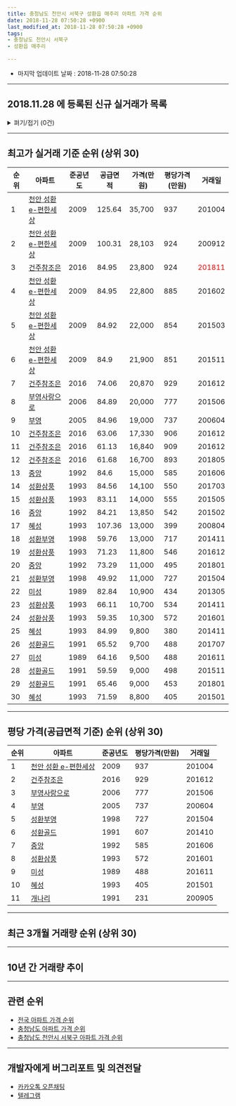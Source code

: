 ```yaml
---
title: 충청남도 천안시 서북구 성환읍 매주리 아파트 가격 순위
date: 2018-11-28 07:50:28 +0900
last_modified_at: 2018-11-28 07:50:28 +0900
tags:
- 충청남도 천안시 서북구
- 성환읍 매주리

---
```


* 마지막 업데이트 날짜 : 2018-11-28 07:50:28

---

## 2018.11.28 에 등록된 신규 실거래가 목록

<details>
<summary>펴기/접기 (0건)</summary>
<div markdown="1">

|아파트|준공년도|공급면적|가격(만원)|평당가격(만원)|거래일|
|---|---|---|---|---|---|
|없음||||||


</div>
</details>

---

## 최고가 실거래 기준 순위 (상위 30)


|순위|아파트|준공년도|공급면적|가격(만원)|평당가격(만원)|거래일|
|---|---|---|---|---|---|---|
|1|[천안 성환 e-편한세상](https://search.naver.com/search.naver?query=%EC%B6%A9%EC%B2%AD%EB%82%A8%EB%8F%84+%EC%B2%9C%EC%95%88%EC%8B%9C+%EC%84%9C%EB%B6%81%EA%B5%AC+%EC%84%B1%ED%99%98%EC%9D%8D+%EB%A7%A4%EC%A3%BC%EB%A6%AC+%EC%B2%9C%EC%95%88+%EC%84%B1%ED%99%98+e-%ED%8E%B8%ED%95%9C%EC%84%B8%EC%83%81)|2009|125.64|35,700|937|201004|
|2|[천안 성환 e-편한세상](https://search.naver.com/search.naver?query=%EC%B6%A9%EC%B2%AD%EB%82%A8%EB%8F%84+%EC%B2%9C%EC%95%88%EC%8B%9C+%EC%84%9C%EB%B6%81%EA%B5%AC+%EC%84%B1%ED%99%98%EC%9D%8D+%EB%A7%A4%EC%A3%BC%EB%A6%AC+%EC%B2%9C%EC%95%88+%EC%84%B1%ED%99%98+e-%ED%8E%B8%ED%95%9C%EC%84%B8%EC%83%81)|2009|100.31|28,103|924|200912|
|3|[건주참조은](https://search.naver.com/search.naver?query=%EC%B6%A9%EC%B2%AD%EB%82%A8%EB%8F%84+%EC%B2%9C%EC%95%88%EC%8B%9C+%EC%84%9C%EB%B6%81%EA%B5%AC+%EC%84%B1%ED%99%98%EC%9D%8D+%EB%A7%A4%EC%A3%BC%EB%A6%AC+%EA%B1%B4%EC%A3%BC%EC%B0%B8%EC%A1%B0%EC%9D%80)|2016|84.95|23,800|924|<span style="color:red">201811</span>|
|4|[천안 성환 e-편한세상](https://search.naver.com/search.naver?query=%EC%B6%A9%EC%B2%AD%EB%82%A8%EB%8F%84+%EC%B2%9C%EC%95%88%EC%8B%9C+%EC%84%9C%EB%B6%81%EA%B5%AC+%EC%84%B1%ED%99%98%EC%9D%8D+%EB%A7%A4%EC%A3%BC%EB%A6%AC+%EC%B2%9C%EC%95%88+%EC%84%B1%ED%99%98+e-%ED%8E%B8%ED%95%9C%EC%84%B8%EC%83%81)|2009|84.95|22,800|885|201602|
|5|[천안 성환 e-편한세상](https://search.naver.com/search.naver?query=%EC%B6%A9%EC%B2%AD%EB%82%A8%EB%8F%84+%EC%B2%9C%EC%95%88%EC%8B%9C+%EC%84%9C%EB%B6%81%EA%B5%AC+%EC%84%B1%ED%99%98%EC%9D%8D+%EB%A7%A4%EC%A3%BC%EB%A6%AC+%EC%B2%9C%EC%95%88+%EC%84%B1%ED%99%98+e-%ED%8E%B8%ED%95%9C%EC%84%B8%EC%83%81)|2009|84.92|22,000|854|201503|
|6|[천안 성환 e-편한세상](https://search.naver.com/search.naver?query=%EC%B6%A9%EC%B2%AD%EB%82%A8%EB%8F%84+%EC%B2%9C%EC%95%88%EC%8B%9C+%EC%84%9C%EB%B6%81%EA%B5%AC+%EC%84%B1%ED%99%98%EC%9D%8D+%EB%A7%A4%EC%A3%BC%EB%A6%AC+%EC%B2%9C%EC%95%88+%EC%84%B1%ED%99%98+e-%ED%8E%B8%ED%95%9C%EC%84%B8%EC%83%81)|2009|84.9|21,900|851|201511|
|7|[건주참조은](https://search.naver.com/search.naver?query=%EC%B6%A9%EC%B2%AD%EB%82%A8%EB%8F%84+%EC%B2%9C%EC%95%88%EC%8B%9C+%EC%84%9C%EB%B6%81%EA%B5%AC+%EC%84%B1%ED%99%98%EC%9D%8D+%EB%A7%A4%EC%A3%BC%EB%A6%AC+%EA%B1%B4%EC%A3%BC%EC%B0%B8%EC%A1%B0%EC%9D%80)|2016|74.06|20,870|929|201612|
|8|[부영사랑으로](https://search.naver.com/search.naver?query=%EC%B6%A9%EC%B2%AD%EB%82%A8%EB%8F%84+%EC%B2%9C%EC%95%88%EC%8B%9C+%EC%84%9C%EB%B6%81%EA%B5%AC+%EC%84%B1%ED%99%98%EC%9D%8D+%EB%A7%A4%EC%A3%BC%EB%A6%AC+%EB%B6%80%EC%98%81%EC%82%AC%EB%9E%91%EC%9C%BC%EB%A1%9C)|2006|84.89|20,000|777|201506|
|9|[부영](https://search.naver.com/search.naver?query=%EC%B6%A9%EC%B2%AD%EB%82%A8%EB%8F%84+%EC%B2%9C%EC%95%88%EC%8B%9C+%EC%84%9C%EB%B6%81%EA%B5%AC+%EC%84%B1%ED%99%98%EC%9D%8D+%EB%A7%A4%EC%A3%BC%EB%A6%AC+%EB%B6%80%EC%98%81)|2005|84.96|19,000|737|200604|
|10|[건주참조은](https://search.naver.com/search.naver?query=%EC%B6%A9%EC%B2%AD%EB%82%A8%EB%8F%84+%EC%B2%9C%EC%95%88%EC%8B%9C+%EC%84%9C%EB%B6%81%EA%B5%AC+%EC%84%B1%ED%99%98%EC%9D%8D+%EB%A7%A4%EC%A3%BC%EB%A6%AC+%EA%B1%B4%EC%A3%BC%EC%B0%B8%EC%A1%B0%EC%9D%80)|2016|63.06|17,330|906|201612|
|11|[건주참조은](https://search.naver.com/search.naver?query=%EC%B6%A9%EC%B2%AD%EB%82%A8%EB%8F%84+%EC%B2%9C%EC%95%88%EC%8B%9C+%EC%84%9C%EB%B6%81%EA%B5%AC+%EC%84%B1%ED%99%98%EC%9D%8D+%EB%A7%A4%EC%A3%BC%EB%A6%AC+%EA%B1%B4%EC%A3%BC%EC%B0%B8%EC%A1%B0%EC%9D%80)|2016|61.13|16,840|909|201612|
|12|[건주참조은](https://search.naver.com/search.naver?query=%EC%B6%A9%EC%B2%AD%EB%82%A8%EB%8F%84+%EC%B2%9C%EC%95%88%EC%8B%9C+%EC%84%9C%EB%B6%81%EA%B5%AC+%EC%84%B1%ED%99%98%EC%9D%8D+%EB%A7%A4%EC%A3%BC%EB%A6%AC+%EA%B1%B4%EC%A3%BC%EC%B0%B8%EC%A1%B0%EC%9D%80)|2016|61.68|16,700|893|201805|
|13|[중앙](https://search.naver.com/search.naver?query=%EC%B6%A9%EC%B2%AD%EB%82%A8%EB%8F%84+%EC%B2%9C%EC%95%88%EC%8B%9C+%EC%84%9C%EB%B6%81%EA%B5%AC+%EC%84%B1%ED%99%98%EC%9D%8D+%EB%A7%A4%EC%A3%BC%EB%A6%AC+%EC%A4%91%EC%95%99)|1992|84.6|15,000|585|201606|
|14|[성환삼풍](https://search.naver.com/search.naver?query=%EC%B6%A9%EC%B2%AD%EB%82%A8%EB%8F%84+%EC%B2%9C%EC%95%88%EC%8B%9C+%EC%84%9C%EB%B6%81%EA%B5%AC+%EC%84%B1%ED%99%98%EC%9D%8D+%EB%A7%A4%EC%A3%BC%EB%A6%AC+%EC%84%B1%ED%99%98%EC%82%BC%ED%92%8D)|1993|84.56|14,100|550|201703|
|15|[성환삼풍](https://search.naver.com/search.naver?query=%EC%B6%A9%EC%B2%AD%EB%82%A8%EB%8F%84+%EC%B2%9C%EC%95%88%EC%8B%9C+%EC%84%9C%EB%B6%81%EA%B5%AC+%EC%84%B1%ED%99%98%EC%9D%8D+%EB%A7%A4%EC%A3%BC%EB%A6%AC+%EC%84%B1%ED%99%98%EC%82%BC%ED%92%8D)|1993|83.11|14,000|555|201505|
|16|[중앙](https://search.naver.com/search.naver?query=%EC%B6%A9%EC%B2%AD%EB%82%A8%EB%8F%84+%EC%B2%9C%EC%95%88%EC%8B%9C+%EC%84%9C%EB%B6%81%EA%B5%AC+%EC%84%B1%ED%99%98%EC%9D%8D+%EB%A7%A4%EC%A3%BC%EB%A6%AC+%EC%A4%91%EC%95%99)|1992|84.21|13,850|542|201502|
|17|[혜성](https://search.naver.com/search.naver?query=%EC%B6%A9%EC%B2%AD%EB%82%A8%EB%8F%84+%EC%B2%9C%EC%95%88%EC%8B%9C+%EC%84%9C%EB%B6%81%EA%B5%AC+%EC%84%B1%ED%99%98%EC%9D%8D+%EB%A7%A4%EC%A3%BC%EB%A6%AC+%ED%98%9C%EC%84%B1)|1993|107.36|13,000|399|200804|
|18|[성환부영](https://search.naver.com/search.naver?query=%EC%B6%A9%EC%B2%AD%EB%82%A8%EB%8F%84+%EC%B2%9C%EC%95%88%EC%8B%9C+%EC%84%9C%EB%B6%81%EA%B5%AC+%EC%84%B1%ED%99%98%EC%9D%8D+%EB%A7%A4%EC%A3%BC%EB%A6%AC+%EC%84%B1%ED%99%98%EB%B6%80%EC%98%81)|1998|59.76|13,000|717|201411|
|19|[성환삼풍](https://search.naver.com/search.naver?query=%EC%B6%A9%EC%B2%AD%EB%82%A8%EB%8F%84+%EC%B2%9C%EC%95%88%EC%8B%9C+%EC%84%9C%EB%B6%81%EA%B5%AC+%EC%84%B1%ED%99%98%EC%9D%8D+%EB%A7%A4%EC%A3%BC%EB%A6%AC+%EC%84%B1%ED%99%98%EC%82%BC%ED%92%8D)|1993|71.23|11,800|546|201612|
|20|[중앙](https://search.naver.com/search.naver?query=%EC%B6%A9%EC%B2%AD%EB%82%A8%EB%8F%84+%EC%B2%9C%EC%95%88%EC%8B%9C+%EC%84%9C%EB%B6%81%EA%B5%AC+%EC%84%B1%ED%99%98%EC%9D%8D+%EB%A7%A4%EC%A3%BC%EB%A6%AC+%EC%A4%91%EC%95%99)|1992|73.29|11,000|495|201801|
|21|[성환부영](https://search.naver.com/search.naver?query=%EC%B6%A9%EC%B2%AD%EB%82%A8%EB%8F%84+%EC%B2%9C%EC%95%88%EC%8B%9C+%EC%84%9C%EB%B6%81%EA%B5%AC+%EC%84%B1%ED%99%98%EC%9D%8D+%EB%A7%A4%EC%A3%BC%EB%A6%AC+%EC%84%B1%ED%99%98%EB%B6%80%EC%98%81)|1998|49.92|11,000|727|201504|
|22|[미성](https://search.naver.com/search.naver?query=%EC%B6%A9%EC%B2%AD%EB%82%A8%EB%8F%84+%EC%B2%9C%EC%95%88%EC%8B%9C+%EC%84%9C%EB%B6%81%EA%B5%AC+%EC%84%B1%ED%99%98%EC%9D%8D+%EB%A7%A4%EC%A3%BC%EB%A6%AC+%EB%AF%B8%EC%84%B1)|1989|82.84|10,900|434|201305|
|23|[성환삼풍](https://search.naver.com/search.naver?query=%EC%B6%A9%EC%B2%AD%EB%82%A8%EB%8F%84+%EC%B2%9C%EC%95%88%EC%8B%9C+%EC%84%9C%EB%B6%81%EA%B5%AC+%EC%84%B1%ED%99%98%EC%9D%8D+%EB%A7%A4%EC%A3%BC%EB%A6%AC+%EC%84%B1%ED%99%98%EC%82%BC%ED%92%8D)|1993|66.11|10,700|534|201411|
|24|[성환삼풍](https://search.naver.com/search.naver?query=%EC%B6%A9%EC%B2%AD%EB%82%A8%EB%8F%84+%EC%B2%9C%EC%95%88%EC%8B%9C+%EC%84%9C%EB%B6%81%EA%B5%AC+%EC%84%B1%ED%99%98%EC%9D%8D+%EB%A7%A4%EC%A3%BC%EB%A6%AC+%EC%84%B1%ED%99%98%EC%82%BC%ED%92%8D)|1993|59.35|10,300|572|201601|
|25|[혜성](https://search.naver.com/search.naver?query=%EC%B6%A9%EC%B2%AD%EB%82%A8%EB%8F%84+%EC%B2%9C%EC%95%88%EC%8B%9C+%EC%84%9C%EB%B6%81%EA%B5%AC+%EC%84%B1%ED%99%98%EC%9D%8D+%EB%A7%A4%EC%A3%BC%EB%A6%AC+%ED%98%9C%EC%84%B1)|1993|84.99|9,800|380|201411|
|26|[성환골드](https://search.naver.com/search.naver?query=%EC%B6%A9%EC%B2%AD%EB%82%A8%EB%8F%84+%EC%B2%9C%EC%95%88%EC%8B%9C+%EC%84%9C%EB%B6%81%EA%B5%AC+%EC%84%B1%ED%99%98%EC%9D%8D+%EB%A7%A4%EC%A3%BC%EB%A6%AC+%EC%84%B1%ED%99%98%EA%B3%A8%EB%93%9C)|1991|65.52|9,700|488|201707|
|27|[미성](https://search.naver.com/search.naver?query=%EC%B6%A9%EC%B2%AD%EB%82%A8%EB%8F%84+%EC%B2%9C%EC%95%88%EC%8B%9C+%EC%84%9C%EB%B6%81%EA%B5%AC+%EC%84%B1%ED%99%98%EC%9D%8D+%EB%A7%A4%EC%A3%BC%EB%A6%AC+%EB%AF%B8%EC%84%B1)|1989|64.16|9,500|488|201611|
|28|[성환골드](https://search.naver.com/search.naver?query=%EC%B6%A9%EC%B2%AD%EB%82%A8%EB%8F%84+%EC%B2%9C%EC%95%88%EC%8B%9C+%EC%84%9C%EB%B6%81%EA%B5%AC+%EC%84%B1%ED%99%98%EC%9D%8D+%EB%A7%A4%EC%A3%BC%EB%A6%AC+%EC%84%B1%ED%99%98%EA%B3%A8%EB%93%9C)|1991|59.59|9,000|498|201511|
|29|[성환골드](https://search.naver.com/search.naver?query=%EC%B6%A9%EC%B2%AD%EB%82%A8%EB%8F%84+%EC%B2%9C%EC%95%88%EC%8B%9C+%EC%84%9C%EB%B6%81%EA%B5%AC+%EC%84%B1%ED%99%98%EC%9D%8D+%EB%A7%A4%EC%A3%BC%EB%A6%AC+%EC%84%B1%ED%99%98%EA%B3%A8%EB%93%9C)|1991|65.46|9,000|453|201801|
|30|[혜성](https://search.naver.com/search.naver?query=%EC%B6%A9%EC%B2%AD%EB%82%A8%EB%8F%84+%EC%B2%9C%EC%95%88%EC%8B%9C+%EC%84%9C%EB%B6%81%EA%B5%AC+%EC%84%B1%ED%99%98%EC%9D%8D+%EB%A7%A4%EC%A3%BC%EB%A6%AC+%ED%98%9C%EC%84%B1)|1993|71.59|8,800|405|201501|


---

## 평당 가격(공급면적 기준) 순위 (상위 30)


|순위|아파트|준공년도|평당가격(만원)|거래일|
|---|---|---|---|---|
|1|[천안 성환 e-편한세상](https://search.naver.com/search.naver?query=%EC%B6%A9%EC%B2%AD%EB%82%A8%EB%8F%84+%EC%B2%9C%EC%95%88%EC%8B%9C+%EC%84%9C%EB%B6%81%EA%B5%AC+%EC%84%B1%ED%99%98%EC%9D%8D+%EB%A7%A4%EC%A3%BC%EB%A6%AC+%EC%B2%9C%EC%95%88+%EC%84%B1%ED%99%98+e-%ED%8E%B8%ED%95%9C%EC%84%B8%EC%83%81)|2009|937|201004|
|2|[건주참조은](https://search.naver.com/search.naver?query=%EC%B6%A9%EC%B2%AD%EB%82%A8%EB%8F%84+%EC%B2%9C%EC%95%88%EC%8B%9C+%EC%84%9C%EB%B6%81%EA%B5%AC+%EC%84%B1%ED%99%98%EC%9D%8D+%EB%A7%A4%EC%A3%BC%EB%A6%AC+%EA%B1%B4%EC%A3%BC%EC%B0%B8%EC%A1%B0%EC%9D%80)|2016|929|201612|
|3|[부영사랑으로](https://search.naver.com/search.naver?query=%EC%B6%A9%EC%B2%AD%EB%82%A8%EB%8F%84+%EC%B2%9C%EC%95%88%EC%8B%9C+%EC%84%9C%EB%B6%81%EA%B5%AC+%EC%84%B1%ED%99%98%EC%9D%8D+%EB%A7%A4%EC%A3%BC%EB%A6%AC+%EB%B6%80%EC%98%81%EC%82%AC%EB%9E%91%EC%9C%BC%EB%A1%9C)|2006|777|201506|
|4|[부영](https://search.naver.com/search.naver?query=%EC%B6%A9%EC%B2%AD%EB%82%A8%EB%8F%84+%EC%B2%9C%EC%95%88%EC%8B%9C+%EC%84%9C%EB%B6%81%EA%B5%AC+%EC%84%B1%ED%99%98%EC%9D%8D+%EB%A7%A4%EC%A3%BC%EB%A6%AC+%EB%B6%80%EC%98%81)|2005|737|200604|
|5|[성환부영](https://search.naver.com/search.naver?query=%EC%B6%A9%EC%B2%AD%EB%82%A8%EB%8F%84+%EC%B2%9C%EC%95%88%EC%8B%9C+%EC%84%9C%EB%B6%81%EA%B5%AC+%EC%84%B1%ED%99%98%EC%9D%8D+%EB%A7%A4%EC%A3%BC%EB%A6%AC+%EC%84%B1%ED%99%98%EB%B6%80%EC%98%81)|1998|727|201504|
|6|[성환골드](https://search.naver.com/search.naver?query=%EC%B6%A9%EC%B2%AD%EB%82%A8%EB%8F%84+%EC%B2%9C%EC%95%88%EC%8B%9C+%EC%84%9C%EB%B6%81%EA%B5%AC+%EC%84%B1%ED%99%98%EC%9D%8D+%EB%A7%A4%EC%A3%BC%EB%A6%AC+%EC%84%B1%ED%99%98%EA%B3%A8%EB%93%9C)|1991|607|201410|
|7|[중앙](https://search.naver.com/search.naver?query=%EC%B6%A9%EC%B2%AD%EB%82%A8%EB%8F%84+%EC%B2%9C%EC%95%88%EC%8B%9C+%EC%84%9C%EB%B6%81%EA%B5%AC+%EC%84%B1%ED%99%98%EC%9D%8D+%EB%A7%A4%EC%A3%BC%EB%A6%AC+%EC%A4%91%EC%95%99)|1992|585|201606|
|8|[성환삼풍](https://search.naver.com/search.naver?query=%EC%B6%A9%EC%B2%AD%EB%82%A8%EB%8F%84+%EC%B2%9C%EC%95%88%EC%8B%9C+%EC%84%9C%EB%B6%81%EA%B5%AC+%EC%84%B1%ED%99%98%EC%9D%8D+%EB%A7%A4%EC%A3%BC%EB%A6%AC+%EC%84%B1%ED%99%98%EC%82%BC%ED%92%8D)|1993|572|201601|
|9|[미성](https://search.naver.com/search.naver?query=%EC%B6%A9%EC%B2%AD%EB%82%A8%EB%8F%84+%EC%B2%9C%EC%95%88%EC%8B%9C+%EC%84%9C%EB%B6%81%EA%B5%AC+%EC%84%B1%ED%99%98%EC%9D%8D+%EB%A7%A4%EC%A3%BC%EB%A6%AC+%EB%AF%B8%EC%84%B1)|1989|488|201611|
|10|[혜성](https://search.naver.com/search.naver?query=%EC%B6%A9%EC%B2%AD%EB%82%A8%EB%8F%84+%EC%B2%9C%EC%95%88%EC%8B%9C+%EC%84%9C%EB%B6%81%EA%B5%AC+%EC%84%B1%ED%99%98%EC%9D%8D+%EB%A7%A4%EC%A3%BC%EB%A6%AC+%ED%98%9C%EC%84%B1)|1993|405|201501|
|11|[개나리](https://search.naver.com/search.naver?query=%EC%B6%A9%EC%B2%AD%EB%82%A8%EB%8F%84+%EC%B2%9C%EC%95%88%EC%8B%9C+%EC%84%9C%EB%B6%81%EA%B5%AC+%EC%84%B1%ED%99%98%EC%9D%8D+%EB%A7%A4%EC%A3%BC%EB%A6%AC+%EA%B0%9C%EB%82%98%EB%A6%AC)|1991|231|200905|


---

## 최근 3개월 거래량 순위 (상위 30)


<div style="width:100%;">
    <canvas id="deal_count_ranking" height="250"></canvas>
</div>


<script>
new Chart(document.getElementById("deal_count_ranking"), {
    type: 'horizontalBar',
    data: {
        labels: ['성환부영', '천안 성환 e-편한세상', '부영사랑으로', '중앙', '부영', '건주참조은'],
        datasets: [{
            label: '실거래 수',
            data: [9, 7, 2, 1, 1, 1],
            borderColor: "rgba(255, 0, 128, 1)",
            backgroundColor: "rgba(255, 0, 128, 0.5)",
            fill: false,
        }]
    },
    options: {
        responsive: true,
        title: {
            display: true,
            text: '최근 3개월 거래량 순위'
        },
        tooltips: {
            mode: 'index',
            intersect: false,
            callbacks: {
                title: function(tooltipItems, data) {
                    return "실거래 수:";
                },
                label: function(tooltipItem, data) {
                    return data.labels[tooltipItem.index] + ": " + tooltipItem.xLabel;
                }
            }
        },
        hover: {
            mode: 'nearest',
            intersect: true
        },
        scales: {
            xAxes: [{
                display: true,
                scaleLabel: {
                    display: true,
                    labelString: '실거래 수'
                },
                ticks: {
                    suggestedMin: 0,
                }
            }],
            yAxes: [{
                display: true,
                ticks: {
                    autoSkip: false,
                    callback: function(value, index, values) {
                        if (value.length > 15)
                            return value.substr(0, 13) + "...";
                        else
                            return value;
                    }
                },
                scaleLabel: {
                    display: false,
                }
            }]
        }
    }
});

</script>


---

## 10년 간 거래량 추이


<div style="width:100%;">
    <canvas id="deal_progress" height="250"></canvas>
</div>

<script>
new Chart(document.getElementById("deal_progress"), {
    type: 'line',
    data: {
        labels: ['200811','200812','200901','200902','200903','200904','200905','200906','200907','200908','200909','200910','200911','200912','201001','201002','201003','201004','201005','201006','201007','201008','201009','201010','201011','201012','201101','201102','201103','201104','201105','201106','201107','201108','201109','201110','201111','201112','201201','201202','201203','201204','201205','201206','201207','201208','201209','201210','201211','201212','201301','201302','201303','201304','201305','201306','201307','201308','201309','201310','201311','201312','201401','201402','201403','201404','201405','201406','201407','201408','201409','201410','201411','201412','201501','201502','201503','201504','201505','201506','201507','201508','201509','201510','201511','201512','201601','201602','201603','201604','201605','201606','201607','201608','201609','201610','201611','201612','201701','201702','201703','201704','201705','201706','201707','201708','201709','201710','201711','201712','201801','201802','201803','201804','201805','201806','201807','201808','201809','201810','201811'],
        datasets: [{
            label: '실거래 수',
            pointRadius: 1,
            data: [2, 5, 4, 0, 9, 5, 4, 2, 0, 2, 5, 7, 3, 6, 6, 5, 6, 96, 5, 3, 4, 6, 1, 6, 7, 13, 6, 12, 10, 4, 6, 5, 48, 19, 10, 21, 20, 34, 10, 13, 19, 17, 18, 15, 13, 19, 17, 18, 8, 16, 10, 9, 21, 15, 15, 18, 16, 10, 20, 21, 21, 24, 19, 20, 28, 28, 25, 24, 13, 14, 24, 15, 19, 10, 16, 8, 15, 12, 15, 28, 14, 10, 14, 19, 15, 12, 10, 7, 7, 9, 6, 15, 10, 8, 11, 12, 8, 32, 10, 17, 16, 9, 5, 15, 18, 10, 13, 5, 6, 8, 11, 7, 15, 9, 5, 11, 7, 12, 7, 6, 8],
            borderColor: "rgba(255, 201, 14, 1)",
            backgroundColor: "rgba(255, 201, 14, 0.5)",
            fill: true,
        }]
    },
    options: {
        responsive: true,
        title: {
            display: true,
            text: '10년간 거래량 추이'
        },
        tooltips: {
            mode: 'index',
            intersect: false,
        },
        hover: {
            mode: 'nearest',
            intersect: true
        },
        scales: {
            xAxes: [{
                display: true,
                scaleLabel: {
                    display: true,
                    labelString: '년/월'
                }
            }],
            yAxes: [{
                display: true,
                ticks: {
                    suggestedMin: 0,
                },
                scaleLabel: {
                    display: true,
                    labelString: '실거래 수'
                }
            }]
        }
    }
});

</script>


---

## 관련 순위

- [전국 아파트 가격 순위](https://inasie.github.io/apt-ranking/전국)
- [충청남도 아파트 가격 순위](https://inasie.github.io/apt-ranking/충청남도)
- [충청남도 천안시 서북구 아파트 가격 순위](https://inasie.github.io/apt-ranking/충청남도-천안시-서북구)


---

## 개발자에게 버그리포트 및 의견전달

- [카카오톡 오픈채팅](https://open.kakao.com/o/gLJUAP4)
- [텔레그램](https://t.me/inasie)

